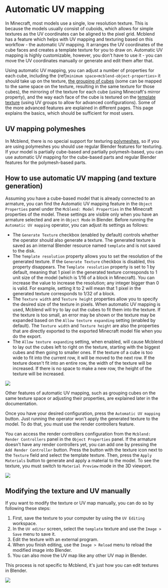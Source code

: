 # Automatic UV mapping

In Minecraft, most models use a single, low resolution texture. This is because the models usually consist of cuboids, which allows for simple textures as the UV coordinates can be aligned to the pixel grid. Mcblend has a feature which helps with UV mapping and texturing based on this workflow - the automatic UV mapping. It arranges the UV coordinates of the cube faces and creates a template texture for you to draw on. Automatic UV mapping is highly customizable, however, you don't have to use it - you can move the UV coordinates manually or generate and edit them after that.

Using automatic UV mapping, you can adjust a number of properties for each cube, including the {ref}`minimum space<mcblend-object-properties>` it should take up on the texture, [the grouping of cubes](/texturing_and_uv_mapping/uv_groups) (some can be mapped to the same space on the texture, resulting in the same texture for those cubes), the mirroring of the texture for each cube (using Minecraft's mirror property), and the way each face of the cube is textured on the [template texture](/texturing_and_uv_mapping/customizing_textures_using_uv_groups) (using UV groups to allow for advanced configurations). Some of the more advanced features are explained in different pages. This page explains the basics, which should be sufficient for most users.

## UV mapping polymeshes

In Mcblend, there is no special support for texturing [polymeshes](/modeling/cubes_vs_polymeshes), so if you are using polymeshes you should use regular Blender features for texturing. If your model is partially cube-based and partially polymesh-based, you can use automatic UV mapping for the cube-based parts and regular Blender features for the polymesh-based parts.

## How to use automatic UV mapping (and texture generation)

Assuming you have a cube-based model that is already connected to an armature, you can find the Automatic UV mapping feature in the `Object Properties` panel under the `Mcblend: Model Properties` in the Minecraft properties of the model. These settings are visible only when you have an armature selected and are in `Object Mode` in Blender. Before running the `Automatic UV mapping` operator, you can adjust its settings as follows:

- The `Generate Texture` checkbox (enabled by default) controls whether the operator should also generate a texture. The generated texture is saved as an internal Blender resource named `template` and is not saved to the disk.
- The `Template resolution` property allows you to set the resolution of the generated texture. If the `Generate Texture` checkbox is disabled, this property disappears. The `Template resolution` property is set to 1 by default, meaning that 1 pixel in the generated texture corresponds to 1 unit size of the model (which is 1/16 of a block in Minecraft). You can increase the value to increase the resolution; any integer bigger than 0 is valid. For example, setting it to 2 will mean that 1 pixel in the generated texture corresponds to 1/32 of a block.
- The `Texture width` and `Texture height` properties allow you to specify the desired size of the texture in pixels. When automatic UV mapping is used, Mcblend will try to lay out the cubes to fit them into the texture. If the texture is too small, an error may be shown or the texture may be expanded based on the `Allow texture expanding` setting (enabled by default). The `Texture width` and `Texture height` are also the properties that are directly exported to the exported Minecraft model file when you do the export.
- The `Allow texture expanding` setting, when enabled, will cause Mcblend to lay out the cubes left to right on the texture, starting with the biggest cubes and then going to smaller ones. If the texture of a cube is too wide to fit into the current row, it will be moved to the next row. If the texture doesn't fit into an entire row, the width of the texture will be increased. If there is no space to make a new row, the height of the texture will be increased.

![](/img/texturing_and_uv_mapping/automatic_uv_mapping_settings.png)

Other features of automatic UV mapping, such as grouping cubes on the same texture space or adjusting their properties, are explained later in the documentation.

Once you have your desired configuration, press the `Automatic UV mapping` button. Just running the operator won't apply the generated texture to the model. To do that, you must use the render controllers feature.

You can access the render controllers configuration from the `Mcblend: Render Controllers` panel in the `Object Properties` panel. If the armature doesn't have any render controllers yet, you can add one by pressing the `Add Render Controller` button. Press the button with the texture icon next to the `Texture` field and select the template texture. Then, press the `Apply Materials` button to generate and apply a material to the model. To see the texture, you must switch to `Material Preview` mode in the 3D viewport.

![](/img/texturing_and_uv_mapping/render_controllers_settings.png)

## Modifying the texture and UV manually

If you want to modify the texture or UV map manually, you can do so by following these steps:

1. First, save the texture to your computer by using the `UV Editing` workspace.
2. In the `UV editor` screen, select the `template` texture and use the `Image > Save` menu to save it.
3. Edit the texture with an external program.
4. When you finish editing, use the `Image > Reload` menu to reload the modified image into Blender.
5. You can also move the UV map like any other UV map in Blender.

This process is not specific to Mcblend, it's just how you can edit textures in Blender.

![](/img/texturing_and_uv_mapping/adjusting_the_uv_and_texture_manually.png)
